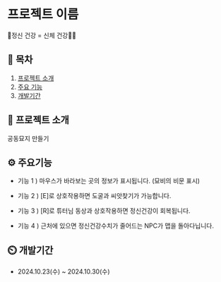 # 프로젝트 이름
🧠정신 건강 = 신체 건강🤸‍♂️

## 📖 목차
1. [프로젝트 소개](#프로젝트-소개)
2. [주요 기능](#주요-기능)
3. [개발기간](#개발-기간)
    
## 🎃 프로젝트 소개
공동묘지 만들기

## ⚙ 주요기능

- 기능 1 ) 마우스가 바라보는 곳의 정보가 표시됩니다. (묘비의 비문 표시)

- 기능 2 ) [E]로 상호작용하면 도굴과 씨앗찾기가 가능합니다.

- 기능 3 ) [R]로 튜터님 동상과 상호작용하면 정신건강이 회복됩니다.

- 기능 4 ) 근처에 있으면 정신건강수치가 줄어드는 NPC가 맵을 돌아다닙니다.


## ⏲️ 개발기간
- 2024.10.23(수) ~ 2024.10.30(수)
